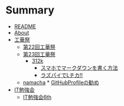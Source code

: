 # Summary

* [README](./README.md)
* [About](./contents/about.md)
* [工華祭]()
	* [第22回工華祭](./contents/kokasai/22th/link.md)
	* [第23回工華祭](./contents/kokasai/23rd/frontpage.md)
		* [312k]()
			* [スマホでマークダウンを書く方法](./contents/kokasai/23rd/312k/how_to_wirte_markdown_on_ios.md)
			* [ラズパイでLチカ!!](./contents/kokasai/23rd/312k/LED.md)
    * [namacha]()
			* [GitHubProfileの勧め](./contents/kokasai/23rd/namacha/GitHubProfile.md)
* [IT勉強会]()
  * [IT勉強会6th](./contents/session/6th/link.md)
